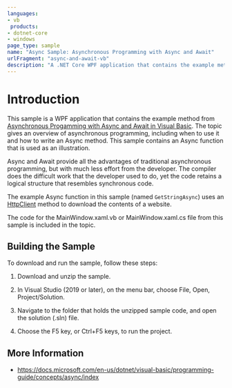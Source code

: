 ```yaml
---
languages:
- vb
 products:
- dotnet-core
- windows
page_type: sample
name: "Async Sample: Asynchronous Programming with Async and Await"
urlFragment: "async-and-await-vb"
description: "A .NET Core WPF application that contains the example method from Asynchronous Progamming with Async and Await in Visual Basic."
---
```

# Introduction

This sample is a WPF application that contains the example method from [Asynchronous Progamming with Async and Await in Visual Basic](https://docs.microsoft.com/dotnet/visual-basic/programming-guide/concepts/async/). The topic gives an overview of asynchronous programming, including when to use it and how to write an Async method. This sample contains an Async function that is used as an illustration.

Async and Await provide all the advantages of traditional asynchronous programming, but with much less effort from the developer. The compiler does the difficult work that the developer used to do, yet the code retains a logical structure that resembles synchronous code.

The example Async function in this sample (named `GetStringAsync`) uses an [HttpClient](https://docs.microsoft.com/dotnet/api/system.net.http.httpclient) method to download the contents of a website.

The code for the MainWindow.xaml.vb or MainWindow.xaml.cs file from this sample is included in the topic.

## Building the Sample

To download and run the sample, follow these steps:

 1. Download and unzip the sample.
    
 2. In Visual Studio (2019 or later), on the menu bar, choose File, Open, Project/Solution.
 
 3. Navigate to the folder that holds the unzipped sample code, and open the solution (.sln) file.
 
 4. Choose the F5 key, or Ctrl+F5 keys, to run the project.
 
 ## More Information
 
  - https://docs.microsoft.com/en-us/dotnet/visual-basic/programming-guide/concepts/async/index
